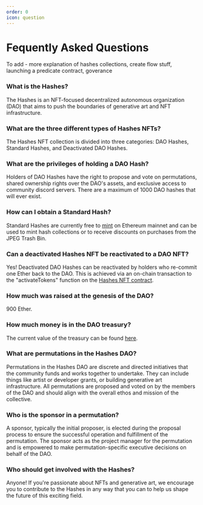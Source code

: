 ```yaml
---
order: 0
icon: question
---
```


# Fequently Asked Questions


To add - more explanation of hashes collections, create flow stuff, launching a predicate contract, goverance



### What is the Hashes?
The Hashes is an NFT-focused decentralized autonomous organization (DAO) that aims to push the boundaries of generative art and NFT infrastructure.

### What are the three different types of Hashes NFTs?
The Hashes NFT collection is divided into three categories: DAO Hashes, Standard Hashes, and Deactivated DAO Hashes.

### What are the privileges of holding a DAO Hash?
Holders of DAO Hashes have the right to propose and vote on permutations, shared ownership rights over the DAO's assets, and exclusive access to community discord servers. There are a maximum of 1000 DAO hashes that will ever exist.

### How can I obtain a Standard Hash?
Standard Hashes are currently free to [mint](https://thehashes.xyz/) on Ethereum mainnet and can be used to mint hash collections or to receive discounts on purchases from the JPEG Trash Bin.

### Can a deactivated Hashes NFT be reactivated to a DAO NFT?
Yes! Deactivated DAO Hashes can be reactivated by holders who re-commit one Ether back to the DAO. This is achieved via an on-chain transaction to the "activateTokens" function on the [Hashes NFT contract](https://etherscan.io/address/0xd07e72b00431af84ad438ca995fd9a7f0207542d#code).

### How much was raised at the genesis of the DAO?
900 Ether.

### How much money is in the DAO treasury?
The current value of the treasury can be found [here](https://etherscan.io/address/0xbd3af18e0b7ebb30d49b253ab00788b92604552c).

### What are permutations in the Hashes DAO?
Permutations in the Hashes DAO are discrete and directed initiatives that the community funds and works together to undertake. They can include things like artist or developer grants, or building generative art infrastructure. All permutations are proposed and voted on by the members of the DAO and should align with the overall ethos and mission of the collective.

### Who is the sponsor in a permutation?
A sponsor, typically the initial proposer, is elected during the proposal process to ensure the successful operation and fulfillment of the permutation. The sponsor acts as the project manager for the permutation and is empowered to make permutation-specific executive decisions on behalf of the DAO.

### Who should get involved with the Hashes?
Anyone! If you're passionate about NFTs and generative art, we encourage you to contribute to the Hashes in any way that you can to help us shape the future of this exciting field.